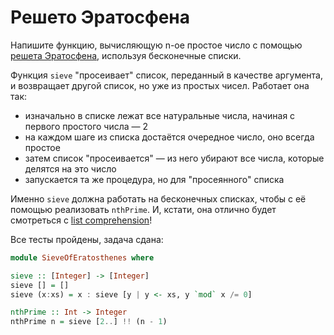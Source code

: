 # Решето Эратосфена

Напишите функцию, вычисляющую n-ое простое число с помощью [решета Эратосфена](https://en.wikipedia.org/wiki/Sieve_of_Eratosthenes), используя бесконечные списки.

Функция `sieve` "просеивает" список, переданный в качестве аргумента, и возвращает другой список, но уже из простых чисел. Работает она так:
- изначально в списке лежат все натуральные числа, начиная с первого простого числа — 2
- на каждом шаге из списка достаётся очередное число, оно всегда простое
- затем список "просеивается" — из него убирают все числа, которые делятся на это число
- запускается та же процедура, но для "просеянного" списка

Именно `sieve` должна работать на бесконечных списках, чтобы с её помощью реализовать `nthPrime`. И, кстати, она отлично будет смотреться с [list comprehension](https://wiki.haskell.org/List_comprehension)!


Все тесты пройдены, задача сдана:
```hs
module SieveOfEratosthenes where

sieve :: [Integer] -> [Integer]
sieve [] = []
sieve (x:xs) = x : sieve [y | y <- xs, y `mod` x /= 0]

nthPrime :: Int -> Integer
nthPrime n = sieve [2..] !! (n - 1)
```
